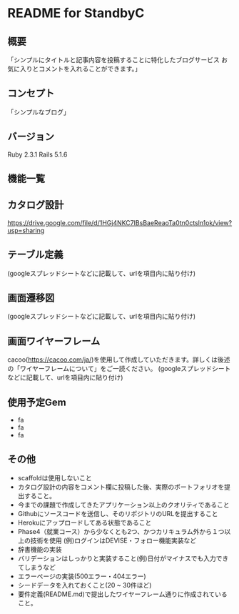 # README for StandbyC

## 概要
「シンプルにタイトルと記事内容を投稿することに特化したブログサービス お気に入りとコメントを入れることができます。」

## コンセプト
「シンプルなブログ」

## バージョン
Ruby 2.3.1 Rails 5.1.6

## 機能一覧

## カタログ設計
https://drive.google.com/file/d/1HGj4NKC7IBsBaeReaoTa0tn0ctsln1ok/view?usp=sharing

## テーブル定義
   (googleスプレッドシートなどに記載して、urlを項目内に貼り付け)

## 画面遷移図
  (googleスプレッドシートなどに記載して、urlを項目内に貼り付け)

## 画面ワイヤーフレーム
  cacoo(https://cacoo.com/ja/)を使用して作成していただきます。詳しくは後述の「ワイヤーフレームについて」をご一読ください。
  (googleスプレッドシートなどに記載して、urlを項目内に貼り付け)

## 使用予定Gem
- fa
- fa
- fa

## その他
- scaffoldは使用しないこと
- カタログ設計の内容をコメント欄に投稿した後、実際のポートフォリオを提出すること。
- 今までの課題で作成してきたアプリケーション以上のクオリティであること
- Githubにソースコードを送信し、そのリポジトリのURLを提出すること
- Herokuにアップロードしてある状態であること
- Phase4（就業コース）から少なくとも2つ、かつカリキュラム外から１つ以上の技術を使用 (例)ログインはDEVISE・フォロー機能実装など
- 辞書機能の実装
- バリデーションはしっかりと実装すること(例)日付がマイナスでも入力できてしまうなど
- エラーページの実装(500エラー・404エラー)
- シードデータを入れておくこと(20 ~ 30件ほど)
- 要件定義(README.md)で提出したワイヤーフレーム通りに作成されていること。
